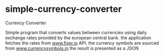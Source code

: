 # simple-currency-converter
Currency Converter

Simple program that converts values between currencies using daily exchange rates provided by the european central bank.
the application fetches the rates from www.fixer.io API.
the currency symbols are sourced from www.currencysymbols.in
the result is presented as a JSON


